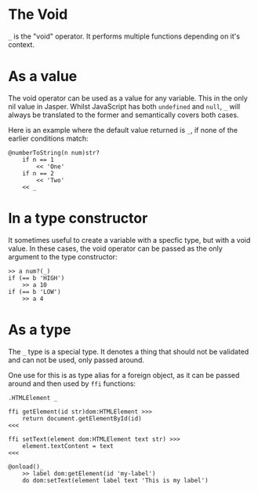 # The Void

`_` is the "void" operator. It performs multiple functions depending on it's context.

# As a value

The void operator can be used as a value for any variable. This in the only nil value
in Jasper. Whilst JavaScript has both `undefined` and `null`, `_` will always be
translated to the former and semantically covers both cases.

Here is an example where the default value returned is `_`, if none of the earlier
conditions match:

```
@numberToString(n num)str?
	if n == 1
		<< 'One'
	if n == 2
		<< 'Two'
	<< _
```

# In a type constructor

It sometimes useful to create a variable with a specfic type, but with a void value.
In these cases, the void operator can be passed as the only argument to the type
constructor:

```
>> a num?(_)
if (== b 'HIGH')
	>> a 10
if (== b 'LOW')
	>> a 4
```

# As a type

The `_` type is a special type. It denotes a thing that should not be validated and
can not be used, only passed around.

One use for this is as type alias for a foreign object, as it can be passed around and
then used by `ffi` functions:

```
.HTMLElement _

ffi getElement(id str)dom:HTMLElement >>>
	return document.getElementById(id)
<<<

ffi setText(element dom:HTMLElement text str) >>>
	element.textContent = text
<<<

@onload()_
	>> label dom:getElement(id 'my-label')
	do dom:setText(element label text 'This is my label')

```

